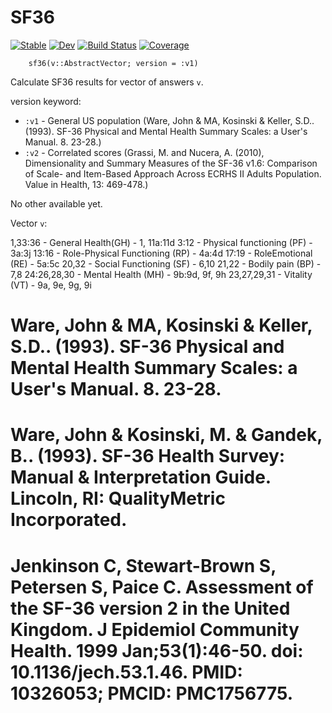 # SF36 

[![Stable](https://img.shields.io/badge/docs-stable-blue.svg)](https://PharmCat.github.io/SF36.jl/stable/) [![Dev](https://img.shields.io/badge/docs-dev-blue.svg)](https://PharmCat.github.io/SF36.jl/dev/) [![Build Status](https://github.com/PharmCat/SF36.jl/actions/workflows/CI.yml/badge.svg?branch=main)](https://github.com/PharmCat/SF36.jl/actions/workflows/CI.yml?query=branch%3Amain) [![Coverage](https://codecov.io/gh/PharmCat/SF36.jl/branch/main/graph/badge.svg)](https://codecov.io/gh/PharmCat/SF36.jl)

```
    sf36(v::AbstractVector; version = :v1)
```

Calculate SF36 results for vector of answers `v`.

version keyword:

* `:v1` - General US population (Ware, John & MA, Kosinski & Keller, S.D.. (1993). SF-36 Physical and Mental Health Summary Scales: a User's Manual. 8. 23-28.)
* `:v2` - Correlated scores (Grassi, M. and Nucera, A. (2010), Dimensionality and Summary Measures of the SF-36 v1.6: Comparison of Scale- and Item-Based Approach Across ECRHS II Adults Population. Value in Health, 13: 469-478.)

No other available yet.

Vector `v`:

1,33:36 - General Health(GH) - 1, 11a:11d
3:12 - Physical functioning (PF) - 3a:3j
13:16 - Role-Physical Functioning (RP) - 4a:4d
17:19 - RoleEmotional (RE) - 5a:5c
20,32 - Social Functioning (SF) - 6,10
21,22 - Bodily pain (BP) - 7,8
24:26,28,30 - Mental Health (MH) - 9b:9d, 9f, 9h
23,27,29,31 - Vitality (VT) - 9a, 9e, 9g, 9i 


# Ware, John & MA, Kosinski & Keller, S.D.. (1993). SF-36 Physical and Mental Health Summary Scales: a User's Manual. 8. 23-28.
# Ware, John & Kosinski, M. & Gandek, B.. (1993). SF-36 Health Survey: Manual & Interpretation Guide. Lincoln, RI: QualityMetric Incorporated.
# Jenkinson C, Stewart-Brown S, Petersen S, Paice C. Assessment of the SF-36 version 2 in the United Kingdom. J Epidemiol Community Health. 1999 Jan;53(1):46-50. doi: 10.1136/jech.53.1.46. PMID: 10326053; PMCID: PMC1756775.
